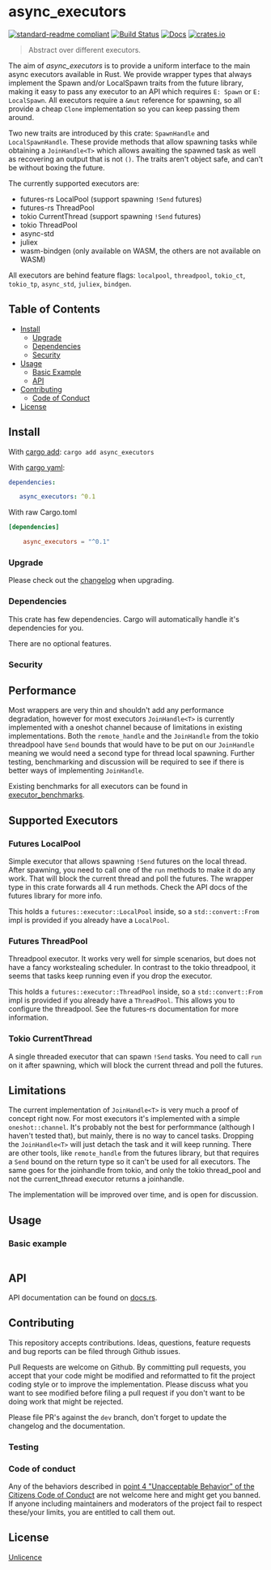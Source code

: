 # async_executors

[![standard-readme compliant](https://img.shields.io/badge/readme%20style-standard-brightgreen.svg?style=flat-square)](https://github.com/RichardLitt/standard-readme)
[![Build Status](https://api.travis-ci.org/najamelan/async_executors.svg?branch=master)](https://travis-ci.org/najamelan/async_executors)
[![Docs](https://docs.rs/async_executors/badge.svg)](https://docs.rs/async_executors)
[![crates.io](https://img.shields.io/crates/v/async_executors.svg)](https://crates.io/crates/async_executors)


> Abstract over different executors.

The aim of _async_executors_ is to provide a uniform interface to the main async executors available in Rust. We provide wrapper types that always implement the Spawn and/or LocalSpawn traits from the future library, making it easy to pass any executor to an API which requires `E: Spawn` or `E: LocalSpawn`. All executors require a `&mut` reference for spawning,
so all provide a cheap `Clone` implementation so you can keep passing them around.

Two new traits are introduced by this crate: `SpawnHandle` and `LocalSpawnHandle`. These provide methods that allow
spawning tasks while obtaining a `JoinHandle<T>` which allows awaiting the spawned task as well as recovering an output that is not `()`. The traits aren't object safe, and can't be without boxing the future.

The currently supported executors are:

- futures-rs LocalPool (support spawning `!Send` futures)
- futures-rs ThreadPool
- tokio CurrentThread (support spawning `!Send` futures)
- tokio ThreadPool
- async-std
- juliex
- wasm-bindgen (only available on WASM, the others are not available on WASM)

All executors are behind feature flags: `localpool`, `threadpool`, `tokio_ct`, `tokio_tp`, `async_std`, `juliex`, `bindgen`.

## Table of Contents

- [Install](#install)
   - [Upgrade](#upgrade)
   - [Dependencies](#dependencies)
   - [Security](#security)
- [Usage](#usage)
   - [Basic Example](#basic-example)
   - [API](#api)
- [Contributing](#contributing)
   - [Code of Conduct](#code-of-conduct)
- [License](#license)


## Install
With [cargo add](https://github.com/killercup/cargo-edit):
`cargo add async_executors`

With [cargo yaml](https://gitlab.com/storedbox/cargo-yaml):
```yaml
dependencies:

   async_executors: ^0.1
```

With raw Cargo.toml
```toml
[dependencies]

    async_executors = "^0.1"
```

### Upgrade

Please check out the [changelog](https://github.com/najamelan/async_executors/blob/master/CHANGELOG.md) when upgrading.


### Dependencies

This crate has few dependencies. Cargo will automatically handle it's dependencies for you.

There are no optional features.


### Security


## Performance

Most wrappers are very thin and shouldn't add any performance degradation, however for most executors `JoinHandle<T>` is currently implemented with a oneshot channel because of limitations in existing implementations. Both the `remote_handle`
and the `JoinHandle` from the tokio threadpool have `Send` bounds that would have to be put on our `JoinHandle` meaning we would need a second type for thread local spawning. Further testing, benchmarking and discussion will be required to see if there is better ways of implementing `JoinHandle`.

Existing benchmarks for all executors can be found in [executor_benchmarks](https://github.com/najamelan/executor_benchmarks).

## Supported Executors

### Futures LocalPool

Simple executor that allows spawning `!Send` futures on the local thread. After spawning, you need to call one of the `run` methods to make it do any work. That will block the current thread and poll the futures. The wrapper type in this crate forwards all 4 run methods. Check the API docs of the futures library for more info.

This holds a `futures::executor::LocalPool` inside, so a `std::convert::From` impl is provided if you already have a `LocalPool`.

### Futures ThreadPool

Threadpool executor. It works very well for simple scenarios, but does not have a fancy workstealing scheduler. In contrast to the tokio threadpool, it seems that tasks keep running even if you drop the executor.

This holds a `futures::executor::ThreadPool` inside, so a `std::convert::From` impl is provided if you already have a `ThreadPool`. This allows you to configure the threadpool. See the futures-rs documentation for more information.

### Tokio CurrentThread

A single threaded executor that can spawn `!Send` tasks. You need to call `run` on it after spawning, which will block the current thread and poll the futures.


## Limitations

The current implementation of `JoinHandle<T>` is very much a proof of concept right now. For most executors it's implemented with a simple `oneshot::channel`. It's probably not the best for performmance (although I haven't tested that), but mainly, there is no way to cancel tasks. Dropping the `JoinHandle<T>` will just detach the task and it will keep running. There are other tools, like `remote_handle` from the futures library, but that requires a `Send` bound on the return type so it can't be used for all executors. The same goes for the joinhandle from tokio, and only the tokio thread_pool and not the current_thread executor returns a joinhandle.

The implementation will be improved over time, and is open for discussion.


## Usage



### Basic example

```rust

```

## API

API documentation can be found on [docs.rs](https://docs.rs/async_executors).


## Contributing

This repository accepts contributions. Ideas, questions, feature requests and bug reports can be filed through Github issues.

Pull Requests are welcome on Github. By committing pull requests, you accept that your code might be modified and reformatted to fit the project coding style or to improve the implementation. Please discuss what you want to see modified before filing a pull request if you don't want to be doing work that might be rejected.

Please file PR's against the `dev` branch, don't forget to update the changelog and the documentation.

### Testing


### Code of conduct

Any of the behaviors described in [point 4 "Unacceptable Behavior" of the Citizens Code of Conduct](http://citizencodeofconduct.org/#unacceptable-behavior) are not welcome here and might get you banned. If anyone including maintainers and moderators of the project fail to respect these/your limits, you are entitled to call them out.

## License

[Unlicence](https://unlicense.org/)

